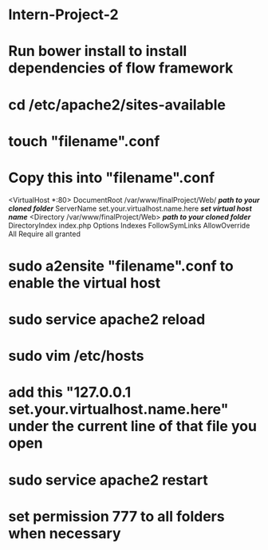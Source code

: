 # Intern-Project-2
# Run bower install to install dependencies of flow framework
# cd /etc/apache2/sites-available
# touch "filename".conf
# Copy this into "filename".conf
<VirtualHost *:80>
	DocumentRoot  /var/www/finalProject/Web/    ***path to your cloned folder***
	ServerName set.your.virtualhost.name.here   ***set virtual host name***
	<Directory /var/www/finalProject/Web>       ***path to your cloned folder***
		DirectoryIndex index.php
		Options Indexes FollowSymLinks
		AllowOverride All
		Require all granted
	</Directory>
</VirtualHost>
# sudo a2ensite "filename".conf to enable the virtual host
# sudo service apache2 reload 
# sudo vim /etc/hosts
# add this "127.0.0.1 set.your.virtualhost.name.here" under the current line of that file you open
# sudo service apache2 restart
# set permission 777 to all folders when necessary


